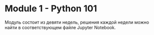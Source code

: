 # Module 1 - Python 101

Модуль состоит из девяти недель, решения каждой недели
можно найти в соответствующем файле Jupyter Notebook.